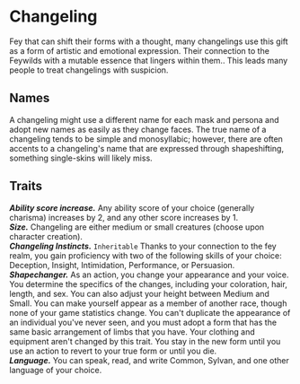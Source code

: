 # Changeling
Fey that can shift their forms with a thought, many changelings use this gift as a form of artistic and emotional expression. Their connection to the Feywilds with a mutable essence that lingers within them.. This leads many people to treat changelings with suspicion.

## Names
A changeling might use a different name for each mask and persona and adopt new names as easily as they change faces. The true name of a changeling tends to be simple and monosyllabic; however, there are often accents to a changeling's name that are expressed through shapeshifting, something single-skins will likely miss.

## Traits
***Ability score increase.*** Any ability score of your choice (generally charisma) increases by 2, and any other score increases by 1.<br>
***Size.*** Changeling are either medium or small creatures (choose upon character creation).<br>
***Changeling Instincts.*** `Inheritable` Thanks to your connection to the fey realm, you gain proficiency with two of the following skills of your choice: Deception, Insight, Intimidation, Performance, or Persuasion.<br>
***Shapechanger.*** As an action, you change your appearance and your voice. You determine the specifics of the changes, including your coloration, hair, length, and sex. You can also adjust your height between Medium and Small. You can make yourself appear as a member of another race, though none of your game statistics change. You can't duplicate the appearance of an individual you've never seen, and you must adopt a form that has the same basic arrangement of limbs that you have. Your clothing and equipment aren't changed by this trait. You stay in the new form until you use an action to revert to your true form or until you die.<br>
***Language.*** You can speak, read, and write Common, Sylvan, and one other language of your choice.